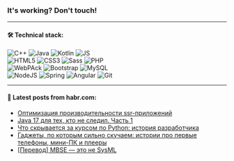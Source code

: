 ### It's working? Don't touch!

---

#### 🛠️ Technical stack:

![C++](https://img.shields.io/badge/C++-informational?logo=c%2B%2B&style=flat&logoColor=white&color=9C033A)
![Java](https://img.shields.io/badge/Java-informational?logo=java&style=flat&logoColor=white&color=007396)
![Kotlin](https://img.shields.io/badge/Kotlin-informational?logo=Kotlin&style=flat&logoColor=white&color=0095D5)
![JS](https://img.shields.io/badge/JS-informational?logo=javaScript&style=flat&logoColor=black&color=F7Df1E) <br>
![HTML5](https://img.shields.io/badge/HTML5-informational?logo=html5&style=flat&logoColor=white&color=E34F26)
![CSS3](https://img.shields.io/badge/CSS3-informational?logo=css3&style=flat&logoColor=white&color=157286)
![Sass](https://img.shields.io/badge/Saas-informational?logo=sass&style=flat&logoColor=white&color=hotpink)
![PHP](https://img.shields.io/badge/PHP-informational?logo=php&style=flat&logoColor=white&color=777BB4) <br>
![WebPAck](https://img.shields.io/badge/WebPack-informational?logo=webPack&style=flat&logoColor=white&color=FF6F00)
![Bootstrap](https://img.shields.io/badge/Bootstrap-informational?logo=Bootstrap&style=flat&logoColor=white&color=7952B3)
![MySQL](https://img.shields.io/badge/MySQL-informational?logo=MySQL&style=flat&logoColor=white&color=00f) <br>
![NodeJS](https://img.shields.io/badge/NodeJS-informational?logo=node.js&style=flat&logoColor=white&color=43853D)
![Spring](https://img.shields.io/badge/Spring-informational?logo=Spring&style=flat&logoColor=white&color=0A9EDC)
![Angular](https://img.shields.io/badge/Vue-informational?logo=vue.js&style=flat&logoColor=white&color=red)
![Git](https://img.shields.io/badge/Git-informational?logo=git&style=flat&logoColor=white&color=darkorange)

___

#### 💬 Latest posts from habr.com:

<!-- BLOG-POST-LIST:START -->
- [Оптимизация производительности ssr-приложений](https://habr.com/ru/post/588468/?utm_source=habrahabr&utm_medium=rss&utm_campaign=588468)
- [Java 17 для тех, кто не следил. Часть 1](https://habr.com/ru/post/652821/?utm_source=habrahabr&utm_medium=rss&utm_campaign=652821)
- [Что скрывается за курсом по Python: история разработчика](https://habr.com/ru/post/662057/?utm_source=habrahabr&utm_medium=rss&utm_campaign=662057)
- [Гаджеты, по которым сильно скучаем: истории про первые телефоны, мини-ПК и плееры](https://habr.com/ru/post/661537/?utm_source=habrahabr&utm_medium=rss&utm_campaign=661537)
- [[Перевод] MBSE — это не SysML](https://habr.com/ru/post/662093/?utm_source=habrahabr&utm_medium=rss&utm_campaign=662093)
<!-- BLOG-POST-LIST:END -->
